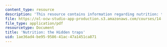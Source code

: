 ```yaml
---
content_type: resource
description: 'This resource contains information regarding nutrition: the Hidden traps.'
file: https://ol-ocw-studio-app-production.s3.amazonaws.com/courses/14-73-the-challenge-of-world-poverty-spring-2011/1ae36ad4be95958641ac47a1451ca871_MIT14_73S11_Lec6_slides.pdf
file_type: application/pdf
resourcetype: Document
title: 'Nutrition: the Hidden traps'
uid: 1ae36ad4-be95-9586-41ac-47a1451ca871
---
```

